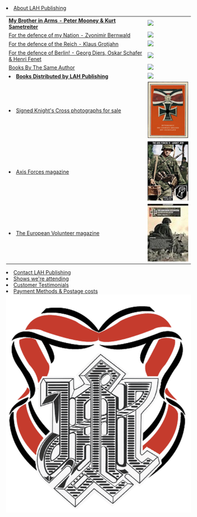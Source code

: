  <li><a href="./about.html">About LAH Publishing</a></li>
      <tr>
      </tr>
      <tr>
      </tr>
      <tr>
      </tr>
      <table>    
    <tbody>
      <tr>
       <td>
        <a href="./My_Brother_in_Arms_2019.html"><b>My Brother in Arms - Peter Mooney & Kurt Sametreiter</b></a>   
        </td>
        <td>
         <img src="BIA 2019 cover graphic.png"/>   
        </td>
      </tr>
      <tr>
      </tr>
      <tr>
      </tr>
      <tr>
        <td>
           <a href="./nation_detail.html">For the defence of my Nation - Zvonimir Bernwald</a>
        </td>
         <td>
         <img src="Nation cover graphic.png"/>
         </td>
      </tr>
       <tr>
       </tr>
       <tr>
      </tr>
       <tr>
        <td> 
          <a href="./reich_detail.html">For the defence of the Reich - Klaus Grotjahn</a>
          </td>
          <td>
          <img src="Reich cover graphic.png"/>
          </td>
        </tr>
       <tr>
       </tr>
       <tr>
      </tr>
        <tr>
        <td> 
          <a href="./berlin_detail.html">For the defence of Berlin! - Georg Diers, Oskar Schafer & Henri Fenet</a>
          </td>
          <td>
          <img src="Berlin cover graphic.png"/>
          </td>
        </tr>
       <tr>
       </tr>
       <tr>
      </tr>
      </tr>
      <tr>
        <td> 
          <a href="./books.html">Books By The Same Author</a></li>
          </td>
          <td>
          <img src="Waffen-SS Knights V4 cover graphic.png"/>
          </td>
        </tr>
        <tr>
       </tr>
       <tr>
      </tr>
      </tr>
      <tr>
        <td> 
          <li><a href="./published.html"><b>Books Distributed by LAH Publishing</b></a></li>
          </td>
          <td>
          <img src="Elite cover graphic.png"/>
          </td>
        </tr>
        <tr>
       </tr>
       <tr>
      </tr>
      </tr>
      <tr>
        <td> 
          <li><a href="https://www.lahphotographs.com">Signed Knight's Cross photographs for sale</a></li>
          </td>
          <td>
          <img src="Oakleaves.jpg"/>
          </td>
        </tr>
        <tr>
       </tr>
       <tr>
      </tr>
      </tr>
        <tr>
        <td> 
          <li><a href="./axisforces.html">Axis Forces magazine</a></li>
          </td>
          <td>
          <img src="AF mag No11.jpg"/>
          </td>
        </tr>
        <tr>
       </tr>
       <tr>
      </tr>
      </tr>
      <tr>
        <td> 
          <li><a href="./europeanvolunteer.html">The European Volunteer magazine</a></li>
          </td>
          <td>
          <img src="TEV mag No1.jpg"/>
          </td>
        </tr>
        </table>    
    </tbody>
        <tr>
       </tr>
       <tr>
      </tr>
      </tr>
    <tr>
      </tr>
    <li><a href="./contact.html">Contact LAH Publishing</a></li>
    </td>
        </td>
        <td>
          <td>
          <tr>
      </tr>
      <tr>
      </tr>
      <li><a href="./shows.html">Shows we're attending </a></li>
    <tr>
      </tr>
      <tr>
      </tr>
      <tr>
      </tr>
    <li><a href="./testimonials.html">Customer Testimonials</a></li>
    <tr>
      </tr>
      <tr>
      </tr><li><a href="./payment&postage.html">Payment Methods &amp; Postage costs </a></li>
  </td>
          <td>
          </ul>
</nav>
<div id="logo">
  <img src="./assets/logo.png">
</div>
